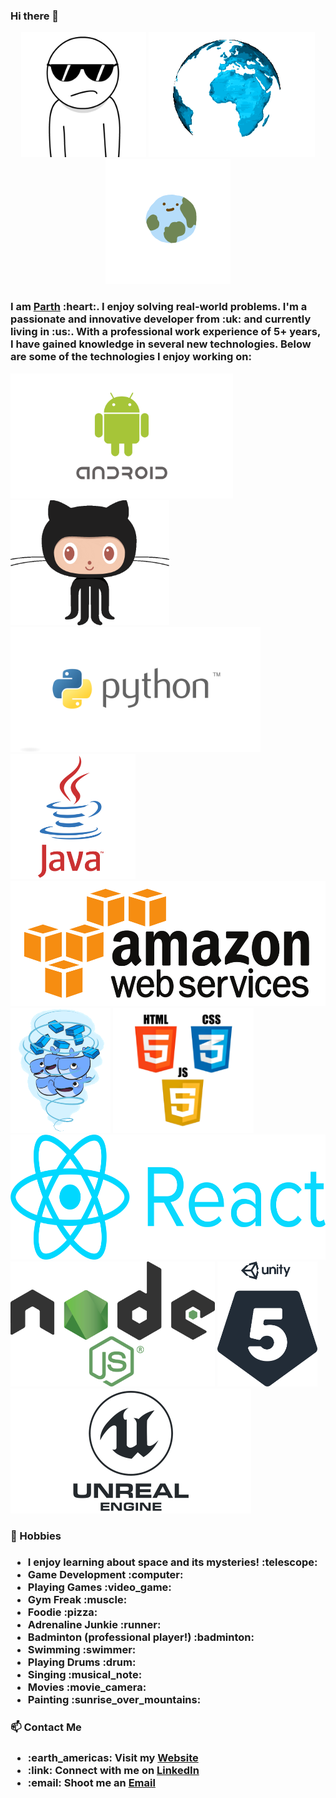 ### Hi there 👋

<!--
**ppat94/ppat94** is a ✨ _special_ ✨ repository because its `README.md` (this file) appears on your GitHub profile.
-->
<p align="center">
    <img src="https://raw.githubusercontent.com/ppat94/ppat94/master/assets/cool.gif"  height="200" />
    <img src="https://raw.githubusercontent.com/ppat94/ppat94/master/assets/unnamed.gif"  height="200" />
    <img src="https://raw.githubusercontent.com/ppat94/ppat94/master/assets/source.gif"  height="200" />
</p>

<h3>
I am <a href="http://www.parthpatel.co.uk" target="_blank">Parth</a> :heart:. I enjoy solving real-world problems. I'm a passionate and innovative developer from :uk: and currently living in :us:. With a professional work experience of 5+ years, I have gained knowledge in several new technologies. Below are some of the technologies I enjoy working on:</h3>

<p align="left">
    <img src="https://raw.githubusercontent.com/ppat94/ppat94/master/assets/android_evolution.gif"  height="200" />
    <img src="https://raw.githubusercontent.com/ppat94/ppat94/master/assets/github_logo.gif"  height="200" />
    <img src="https://raw.githubusercontent.com/ppat94/ppat94/master/assets/python.png"  height="200" />
    <img src="https://raw.githubusercontent.com/ppat94/ppat94/master/assets/java_logo.png"  height="200" />
    <img src="https://raw.githubusercontent.com/ppat94/ppat94/master/assets/amazonws.png"  height="200" />
    <img src="https://raw.githubusercontent.com/ppat94/ppat94/master/assets/docker.gif"  height="200" />
    <img src="https://raw.githubusercontent.com/ppat94/ppat94/master/assets/html-css-js.png"  height="200" />
    <img src="https://raw.githubusercontent.com/ppat94/ppat94/master/assets/react_logo.png"  height="200" />
    <img src="https://raw.githubusercontent.com/ppat94/ppat94/master/assets/nodejs.png"  height="200" />
    <img src="https://raw.githubusercontent.com/ppat94/ppat94/master/assets/unity_5_logo.svg"  height="200" />
    <img src="https://raw.githubusercontent.com/ppat94/ppat94/master/assets/unreal.png"  height="200" />
</p>

### :basketball: Hobbies
<h3>
    <ul>
      <li>I enjoy learning about space and its mysteries! :telescope:</li>
        <li>Game Development :computer:</li>
        <li>Playing Games :video_game:</li>
        <li>Gym Freak :muscle:</li>
        <li>Foodie :pizza:</li>
        <li>Adrenaline Junkie :runner:</li>
        <li>Badminton (professional player!) :badminton:</li>
        <li>Swimming :swimmer:</li>
        <li>Playing Drums :drum:</li>
        <li>Singing :musical_note:</li>
        <li>Movies :movie_camera:</li>
        <li>Painting :sunrise_over_mountains:</li>
    </ul>
</h3>

### :mailbox: Contact Me
<h3>
    <ul>
        <li>:earth_americas: Visit my <a href="http://www.parthpatel.co.uk" target="_blank">Website</a></li>
        <li>:link: Connect with me on <a href="https://www.linkedin.com/in/parthpatel1994" target="_blank">LinkedIn</a></li>
        <li>:email: Shoot me an <a href="mailto:parthpatel_1994@yahoo.co.uk" target="_blank">Email</a></li>
    </ul>
</h3>

